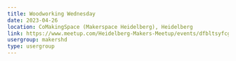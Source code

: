 ```yaml
---
title: Woodworking Wednesday
date: 2023-04-26
location: CoMakingSpace (Makerspace Heidelberg), Heidelberg
link: https://www.meetup.com/Heidelberg-Makers-Meetup/events/dfbltsyfcgbjc/
usergroup: makershd
type: usergroup
---
```


